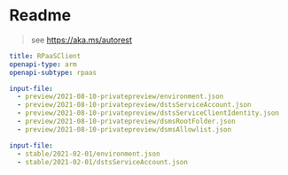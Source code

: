 # Readme

> see https://aka.ms/autorest

```yaml
title: RPaaSClient
openapi-type: arm
openapi-subtype: rpaas
```

```yaml $(tag) == '2021-08-10-privatepreview'
input-file: 
  - preview/2021-08-10-privatepreview/environment.json
  - preview/2021-08-10-privatepreview/dstsServiceAccount.json
  - preview/2021-08-10-privatepreview/dstsServiceClientIdentity.json
  - preview/2021-08-10-privatepreview/dsmsRootFolder.json
  - preview/2021-08-10-privatepreview/dsmsAllowlist.json
```

```yaml $(tag) == '2021-02-01'
input-file: 
  - stable/2021-02-01/environment.json
  - stable/2021-02-01/dstsServiceAccount.json
```
